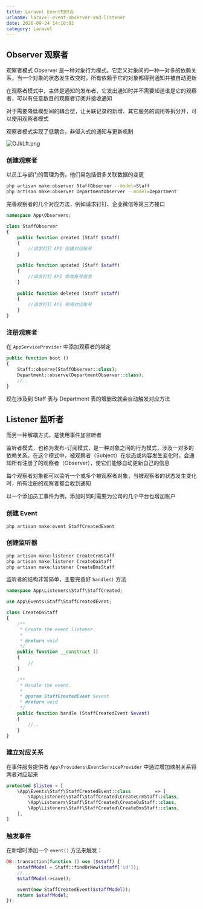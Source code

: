 ```yaml
---
title: Laravel Event知识点
urlname: laravel-event-observer-and-listener
date: 2020-09-24 14:10:02
category: Laravel
---
```


## Observer 观察者

观察者模式 Observer 是一种对象行为模式。它定义对象间的一种一对多的依赖关系，当一个对象的状态发生改变时，所有依赖于它的对象都得到通知并被自动更新

在观察者模式中，主体是通知的发布者，它发出通知时并不需要知道谁是它的观察者，可以有任意数目的观察者订阅并接收通知

<!-- more -->

对于需要降低模型间的耦合型，让关联记录的新增、其它服务的调用等拆分开，可以使用观察者模式

观察者模式实现了低耦合，非侵入式的通知与更新机制

![OJkLft.png](https://ooo.0x0.ooo/2024/05/13/OJkLft.png)

### 创建观察者

以员工与部门的管理为例，他们易包括很多关联数据的变更

```bash
php artisan make:observer StaffObserver --model=Staff
php artisan make:observer DepartmentObserver --model=Department
```

完善观察者的几个对应方法，例如请求钉钉、企业微信等第三方接口

```php
namespace App\Observers;

class StaffObserver
{
    public function created (Staff $staff)
    {
        //请求钉钉 API 创建对应账号
    }

    public function updated (Staff $staff)
    {
        //请求钉钉 API 修改账号信息
    }
    
    public function deleted (Staff $staff)
    {
        //请求钉钉 API 停用对应账号
    }
}
```

### 注册观察者

在 `AppServiceProvider` 中添加观察者的绑定

```php
public function boot ()
{
    Staff::observe(StaffObserver::class);
    Department::observe(DepartmentObserver::class);
    //..
}
```

现在涉及到 Staff 表与 Department 表的增删改就会自动触发对应方法

## Listener 监听者

而另一种解耦方式，是使用事件加监听者

监听者模式，也称为发布-订阅模式，是一种对象之间的行为模式，涉及一对多的依赖关系。在这个模式中，被观察者（Subject）在状态或内容发生变化时，会通知所有注册了的观察者（Observer），使它们能够自动更新自己的信息

每个观察者对象都可以监听一个或多个被观察者对象，当被观察者的状态发生变化时，所有注册的观察者都会收到通知

以一个添加员工事件为例，添加时同时需要为公司的几个平台也增加账户

### 创建 Event

```bash
php artisan make:event StaffCreatedEvent
```

### 创建监听器

```bash
php artisan make:listener CreateCrmStaff
php artisan make:listener CreateOaStaff
php artisan make:listener CreateBmsStaff
```

监听者的结构非常简单，主要完善好 `handle()` 方法

```php
namespace App\Listeners\Staff\StaffCreated;

use App\Events\Staff\StaffCreatedEvent;

class CreateOaStaff
{
    /**
     * Create the event listener.
     *
     * @return void
     */
    public function __construct ()
    {
        //
    }

    /**
     * Handle the event.
     *
     * @param StaffCreatedEvent $event
     * @return void
     */
    public function handle (StaffCreatedEvent $event)
    {
        //..
    }
}
```

### 建立对应关系

在事件服务提供者 `App\Providers\EventServiceProvider` 中通过增加映射关系将两者对应起来

```php
protected $listen = [
    \App\Events\Staff\StaffCreatedEvent::class         => [
        \App\Listeners\Staff\StaffCreated\CreateCrmStaff::class,
        \App\Listeners\Staff\StaffCreated\CreateOaStaff::class,
        \App\Listeners\Staff\StaffCreated\CreateBmsStaff::class,
    ],
]
```

### 触发事件

在新增时添加一个 `event()` 方法来触发：

```php
DB::transaction(function () use ($staff) {
    $staffModel = Staff::findOrNew($staff['id']);
    //...
    $staffModel->save();

    event(new StaffCreatedEvent($staffModel));
    return $staffModel;
});
```
